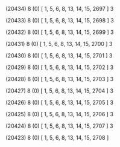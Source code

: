 (20434) 8 (0) [ 1, 5, 6, 8, 13, 14, 15, 2697 ] 3 


(20433) 8 (0) [ 1, 5, 6, 8, 13, 14, 15, 2698 ] 3 


(20432) 8 (0) [ 1, 5, 6, 8, 13, 14, 15, 2699 ] 3 


(20431) 8 (0) [ 1, 5, 6, 8, 13, 14, 15, 2700 ] 3 


(20430) 8 (0) [ 1, 5, 6, 8, 13, 14, 15, 2701 ] 3 


(20429) 8 (0) [ 1, 5, 6, 8, 13, 14, 15, 2702 ] 3 


(20428) 8 (0) [ 1, 5, 6, 8, 13, 14, 15, 2703 ] 3 


(20427) 8 (0) [ 1, 5, 6, 8, 13, 14, 15, 2704 ] 3 


(20426) 8 (0) [ 1, 5, 6, 8, 13, 14, 15, 2705 ] 3 


(20425) 8 (0) [ 1, 5, 6, 8, 13, 14, 15, 2706 ] 3 


(20424) 8 (0) [ 1, 5, 6, 8, 13, 14, 15, 2707 ] 3 


(20423) 8 (0) [ 1, 5, 6, 8, 13, 14, 15, 2708 ]  

